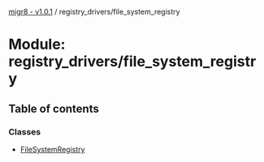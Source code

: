 [migr8 - v1.0.1](../README.md) / registry_drivers/file_system_registry

# Module: registry_drivers/file_system_registry

## Table of contents

### Classes

- [FileSystemRegistry](../classes/registry_drivers_file_system_registry.FileSystemRegistry.md)

